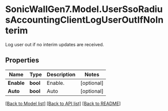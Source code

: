 # SonicWallGen7.Model.UserSsoRadiusAccountingClientLogUserOutIfNoInterim
Log user out if no interim updates are received.

## Properties

Name | Type | Description | Notes
------------ | ------------- | ------------- | -------------
**Enable** | **bool** | Enable. | [optional] 
**Auto** | **bool** | Auto | [optional] 

[[Back to Model list]](../README.md#documentation-for-models) [[Back to API list]](../README.md#documentation-for-api-endpoints) [[Back to README]](../README.md)


